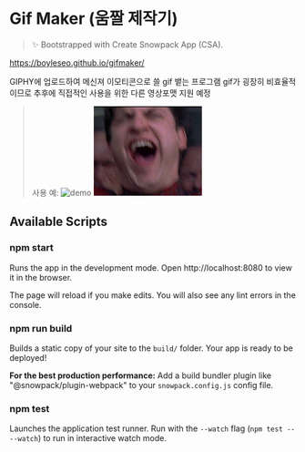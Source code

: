 # Gif Maker (움짤 제작기)

> ✨ Bootstrapped with Create Snowpack App (CSA).

https://boyleseo.github.io/gifmaker/

GIPHY에 업로드하여 메신져 이모티콘으로 쓸 gif 뱉는 프로그램 
gif가 굉장히 비효율적이므로 추후에 직접적인 사용을 위한 다른 영상포맷 지원 예정
>사용 예:
![demo](https://github.com/BoyleSeo/gifmaker/blob/master/readme/demo.gif)
![output](https://github.com/BoyleSeo/gifmaker/blob/master/readme/output.gif)

## Available Scripts

### npm start

Runs the app in the development mode.
Open http://localhost:8080 to view it in the browser.

The page will reload if you make edits.
You will also see any lint errors in the console.

### npm run build

Builds a static copy of your site to the `build/` folder.
Your app is ready to be deployed!

**For the best production performance:** Add a build bundler plugin like "@snowpack/plugin-webpack" to your `snowpack.config.js` config file.

### npm test

Launches the application test runner.
Run with the `--watch` flag (`npm test -- --watch`) to run in interactive watch mode.
